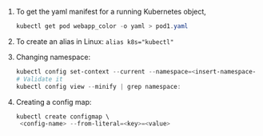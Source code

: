 1. To get the yaml manifest for a running Kubernetes object, 

   ```powershell
   kubectl get pod webapp_color -o yaml > pod1.yaml
   ```

2. To create an alias in Linux: `alias k8s="kubectl"`

3. Changing namespace:

   ```powershell
   kubectl config set-context --current --namespace=<insert-namespace-name-here>
   # Validate it
   kubectl config view --minify | grep namespace:
   ```

4. Creating a config map:

   ```powershell
   kubectl create configmap \
   	<config-name> --from-literal=<key>=<value>
   ```

   

   